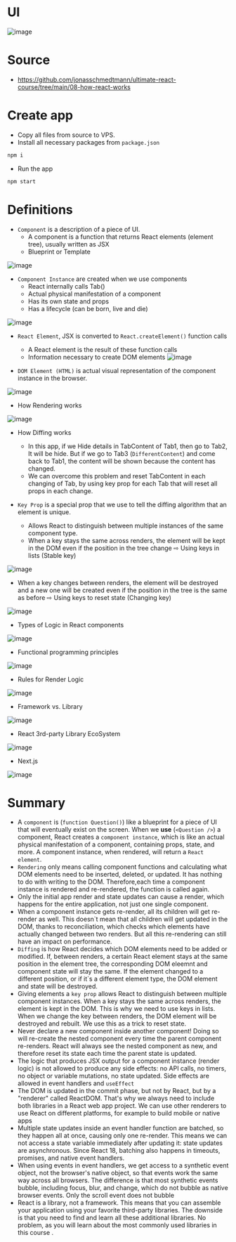 # UI
![image](https://github.com/ehsan-ebadi/React/assets/64855572/5956226e-2a99-4bcf-8fb2-2f3b0b804f4c)

# Source
- https://github.com/jonasschmedtmann/ultimate-react-course/tree/main/08-how-react-works

# Create app
- Copy all files from source to VPS.
- Install all necessary packages from `package.json`
```bash
npm i
```
- Run the app
```bash
npm start
```

# Definitions
- `Component` is a description of a piece of UI.
  - A component is a function that returns React elements (element tree), usually written as JSX
  - Blueprint or Template

![image](https://github.com/ehsan-ebadi/React/assets/64855572/32441ce9-87d9-44fe-b9a8-5db34911cbc9)

- `Component Instance` are created when we use components
  - React internally calls Tab()
  - Actual physical manifestation of a component
  - Has its own state and props
  - Has a lifecycle (can be born, live and die) 

![image](https://github.com/ehsan-ebadi/React/assets/64855572/81307f5e-42d1-41f5-9efb-4cf8de0116b7)

- `React Element`, JSX is converted to `React.createElement()` function calls
  - A React element is the result of these function calls
  - Information necessary to create DOM elements
![image](https://github.com/ehsan-ebadi/React/assets/64855572/33c04896-0c3d-44f3-89b5-5d0776fb23e1)

- `DOM Element (HTML)` is actual visual representation of the component instance in the browser.

![image](https://github.com/ehsan-ebadi/React/assets/64855572/abec702a-c327-4255-a6fa-a80db917aabd)

- How Rendering works

![image](https://github.com/ehsan-ebadi/React/assets/64855572/ffae3411-d9a3-432d-9ff8-01bdda8d4dd8)

- How Diffing works
  - In this app, if we Hide details in TabContent of Tab1, then go to Tab2, It will be hide. But if we go to Tab3 (`DifferentContent`) and come back to Tab1, the content will be shown because the content has changed.
  - We can overcome this problem and reset TabContent in each changing of Tab, by using key prop for each Tab that will reset all props in each change.
 
- `Key Prop` is a special prop that we use to tell the diffing algorithm that an element is unique.
  - Allows React to distinguish between multiple instances of the same component type.
  - When a key stays the same across renders, the element will be kept in the DOM even if the position in the tree change ⇨ Using keys in lists (Stable key)

![image](https://github.com/ehsan-ebadi/React/assets/64855572/fcbd44c4-a0b5-4b1d-b319-41313725555b)
  - When a key changes between renders, the element will be destroyed and a new one will be created even if the position in the tree is the same as before  ⇨  Using keys to reset state (Changing key)

![image](https://github.com/ehsan-ebadi/React/assets/64855572/4249c183-881b-4ffb-a3c7-ecf5a032bd59)

- Types of Logic in React components

![image](https://github.com/ehsan-ebadi/React/assets/64855572/0123a4ac-9cc8-4e4d-95f9-2d7082dc1fbd)

- Functional programming principles

![image](https://github.com/ehsan-ebadi/React/assets/64855572/5b3cfb6a-3979-41d3-b06b-3b49ebf9269d)

- Rules for Render Logic

![image](https://github.com/ehsan-ebadi/React/assets/64855572/e8815c60-4c83-413a-a57b-2ecc436a224c)

- Framework vs. Library

![image](https://github.com/ehsan-ebadi/React/assets/64855572/b45cb79a-b596-4573-b723-d818046b9953)

- React 3rd-party Library EcoSystem

![image](https://github.com/ehsan-ebadi/React/assets/64855572/db3fba32-0a4f-4ec8-85c9-a1900a5f60d7)

- Next.js

![image](https://github.com/ehsan-ebadi/React/assets/64855572/502d204c-b26d-40ac-97c7-4b809c55e2a0)

# Summary
- A `component` is (`function Question()`) like a blueprint for a piece of UI that will eventually exist on the screen. When we **use** (`<Question />`) a component, React creates a `component instance`, which is like an actual physical manifestation of a component, containing props, state, and more. A component instance, when rendered, will return a `React element`.
- `Rendering` only means calling component functions and calculating what DOM elements need to be inserted, deleted, or updated. It has nothing to do with writing to the DOM. Therefore,each time a component instance is rendered and re-rendered, the function is called again.
- Only the initial app render and state updates can cause a render, which happens for the entire application, not just one single component.
- When a component instance gets re-render, all its children will get re-render as well. This doesn`t mean that all children will get updated in the DOM, thanks to reconciliation, which checks which elements have actually changed between two renders. But all this re-rendering can still have an impact on performance.
- `Diffing` is how React decides which DOM elements need to be added or modified. If, between renders, a certain React element stays at the same position in the element tree, the corresponding DOM eleemnt and component state will stay the same. If the element changed to a different position, or if it`s a different element type, the DOM element and state will be destroyed.
- Giving elements a `key prop` allows React to distinguish between multiple component instances. When a key stays the same across renders, the element is kept in the DOM. This is why we need to use keys in lists. When we change the key between renders, the DOM element will be destroyed and rebuilt. We use this as a trick to reset state.
- Never declare a new component inside another component! Doing so will re-create the nested component every time the parent component re-renders. React will always see the nested component as new, and therefore reset its state each time the parent state is updated.
- The logic that produces JSX output for a component instance (render logic) is not allowed to produce any side effects: no API calls, no timers, no object or variable mutations, no state updated. Side effects are allowed in event handlers and `useEffect`
- The DOM is updated in the commit phase, but not by React, but by a "renderer" called ReactDOM. That's why we always need to include both libraries in a React web app project. We can use other renderers to use React on different platforms, for example to build mobile or native apps 
- Multiple state updates inside an event handler function are batched, so they happen all at once, causing only one re-render. This means we can not access a state variable immediately after updating it: state updates are asynchronous. Since React 18, batching also happens in timeouts, promises, and native event handlers. 
- When using events in event handlers, we get access to a synthetic event object, not the browser's native object, so that events work the same way across all browsers. The difference is that most synthetic events bubble, including focus, blur, and change, which do not bubble as native browser events. Only the scroll event does not bubble 
- React is a library, not a framework. This means that you can assemble your application using your favorite third-party libraries. The downside is that you need to find and learn all these additional libraries. No problem, as you will learn about the most commonly used libraries in this course .
